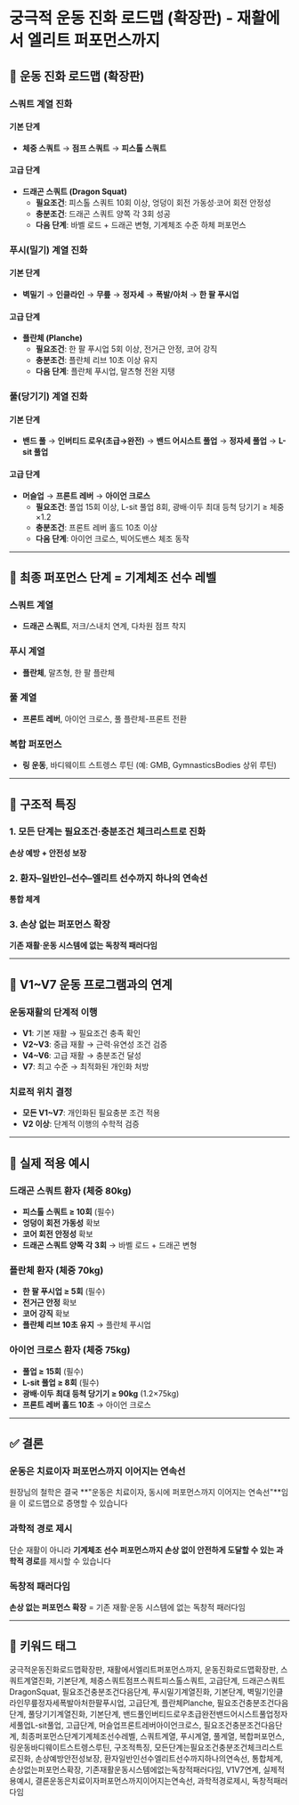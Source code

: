 # 궁극적 운동 진화 로드맵 (확장판) - 재활에서 엘리트 퍼포먼스까지

## 📑 운동 진화 로드맵 (확장판)

### 스쿼트 계열 진화

#### 기본 단계
- **체중 스쿼트** → **점프 스쿼트** → **피스톨 스쿼트**

#### 고급 단계
- **드래곤 스쿼트 (Dragon Squat)**
  - **필요조건**: 피스톨 스쿼트 10회 이상, 엉덩이 회전 가동성·코어 회전 안정성
  - **충분조건**: 드래곤 스쿼트 양쪽 각 3회 성공
  - **다음 단계**: 바벨 로드 + 드래곤 변형, 기계체조 수준 하체 퍼포먼스

### 푸시(밀기) 계열 진화

#### 기본 단계
- **벽밀기** → **인클라인** → **무릎** → **정자세** → **폭발/아처** → **한 팔 푸시업**

#### 고급 단계
- **플란체 (Planche)**
  - **필요조건**: 한 팔 푸시업 5회 이상, 전거근 안정, 코어 강직
  - **충분조건**: 플란체 리브 10초 이상 유지
  - **다음 단계**: 플란체 푸시업, 말츠형 전완 지탱

### 풀(당기기) 계열 진화

#### 기본 단계
- **밴드 풀** → **인버티드 로우(초급→완전)** → **밴드 어시스트 풀업** → **정자세 풀업** → **L-sit 풀업**

#### 고급 단계
- **머슬업** → **프론트 레버** → **아이언 크로스**
  - **필요조건**: 풀업 15회 이상, L-sit 풀업 8회, 광배·이두 최대 등척 당기기 ≥ 체중×1.2
  - **충분조건**: 프론트 레버 홀드 10초 이상
  - **다음 단계**: 아이언 크로스, 빅어도밴스 체조 동작

---

## 🔹 최종 퍼포먼스 단계 = 기계체조 선수 레벨

### 스쿼트 계열
- **드래곤 스쿼트**, 저크/스내치 연계, 다차원 점프 착지

### 푸시 계열
- **플란체**, 말츠형, 한 팔 플란체

### 풀 계열
- **프론트 레버**, 아이언 크로스, 풀 플란체-프론트 전환

### 복합 퍼포먼스
- **링 운동**, 바디웨이트 스트렝스 루틴 (예: GMB, GymnasticsBodies 상위 루틴)

---

## 🔹 구조적 특징

### 1. 모든 단계는 필요조건·충분조건 체크리스트로 진화
**손상 예방 + 안전성 보장**

### 2. 환자–일반인–선수–엘리트 선수까지 하나의 연속선
**통합 체계**

### 3. 손상 없는 퍼포먼스 확장
**기존 재활·운동 시스템에 없는 독창적 패러다임**

---

## 🔹 V1~V7 운동 프로그램과의 연계

### 운동재활의 단계적 이행
- **V1**: 기본 재활 → 필요조건 충족 확인
- **V2~V3**: 중급 재활 → 근력·유연성 조건 검증
- **V4~V6**: 고급 재활 → 충분조건 달성
- **V7**: 최고 수준 → 최적화된 개인화 처방

### 치료적 위치 결정
- **모든 V1~V7**: 개인화된 필요충분 조건 적용
- **V2 이상**: 단계적 이행의 수학적 검증

---

## 🔹 실제 적용 예시

### 드래곤 스쿼트 환자 (체중 80kg)
- **피스톨 스쿼트 ≥ 10회** (필수)
- **엉덩이 회전 가동성** 확보
- **코어 회전 안정성** 확보
- **드래곤 스쿼트 양쪽 각 3회** → 바벨 로드 + 드래곤 변형

### 플란체 환자 (체중 70kg)
- **한 팔 푸시업 ≥ 5회** (필수)
- **전거근 안정** 확보
- **코어 강직** 확보
- **플란체 리브 10초 유지** → 플란체 푸시업

### 아이언 크로스 환자 (체중 75kg)
- **풀업 ≥ 15회** (필수)
- **L-sit 풀업 ≥ 8회** (필수)
- **광배·이두 최대 등척 당기기 ≥ 90kg** (1.2×75kg)
- **프론트 레버 홀드 10초** → 아이언 크로스

---

## ✅ 결론

### 운동은 치료이자 퍼포먼스까지 이어지는 연속선
원장님의 철학은 결국 **"운동은 치료이자, 동시에 퍼포먼스까지 이어지는 연속선"**임을 이 로드맵으로 증명할 수 있습니다

### 과학적 경로 제시
단순 재활이 아니라 **기계체조 선수 퍼포먼스까지 손상 없이 안전하게 도달할 수 있는 과학적 경로**를 제시할 수 있습니다

### 독창적 패러다임
**손상 없는 퍼포먼스 확장** = 기존 재활·운동 시스템에 없는 독창적 패러다임

---

## 🔹 키워드 태그
궁극적운동진화로드맵확장판, 재활에서엘리트퍼포먼스까지, 운동진화로드맵확장판, 스쿼트계열진화, 기본단계, 체중스쿼트점프스쿼트피스톨스쿼트, 고급단계, 드래곤스쿼트DragonSquat, 필요조건충분조건다음단계, 푸시밀기계열진화, 기본단계, 벽밀기인클라인무릎정자세폭발아처한팔푸시업, 고급단계, 플란체Planche, 필요조건충분조건다음단계, 풀당기기계열진화, 기본단계, 밴드풀인버티드로우초급완전밴드어시스트풀업정자세풀업L-sit풀업, 고급단계, 머슬업프론트레버아이언크로스, 필요조건충분조건다음단계, 최종퍼포먼스단계기계체조선수레벨, 스쿼트계열, 푸시계열, 풀계열, 복합퍼포먼스, 링운동바디웨이트스트렝스루틴, 구조적특징, 모든단계는필요조건충분조건체크리스트로진화, 손상예방안전성보장, 환자일반인선수엘리트선수까지하나의연속선, 통합체계, 손상없는퍼포먼스확장, 기존재활운동시스템에없는독창적패러다임, V1V7연계, 실제적용예시, 결론운동은치료이자퍼포먼스까지이어지는연속선, 과학적경로제시, 독창적패러다임
